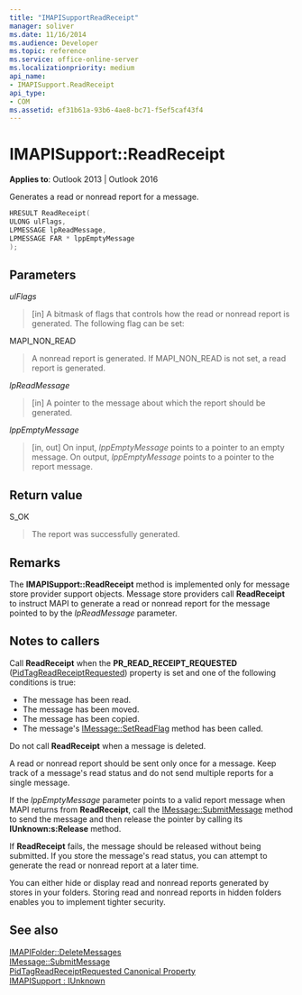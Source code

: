 ```yaml
---
title: "IMAPISupportReadReceipt" 
manager: soliver
ms.date: 11/16/2014
ms.audience: Developer
ms.topic: reference
ms.service: office-online-server
ms.localizationpriority: medium
api_name:
- IMAPISupport.ReadReceipt
api_type:
- COM
ms.assetid: ef31b61a-93b6-4ae8-bc71-f5ef5caf43f4
---
```


# IMAPISupport::ReadReceipt

**Applies to**: Outlook 2013 | Outlook 2016
  
Generates a read or nonread report for a message.
  
```cpp
HRESULT ReadReceipt(
ULONG ulFlags,
LPMESSAGE lpReadMessage,
LPMESSAGE FAR * lppEmptyMessage
);
```

## Parameters

 _ulFlags_
  
> [in] A bitmask of flags that controls how the read or nonread report is generated. The following flag can be set:

MAPI_NON_READ
  
> A nonread report is generated. If MAPI_NON_READ is not set, a read report is generated.

 _lpReadMessage_
  
> [in] A pointer to the message about which the report should be generated.

 _lppEmptyMessage_
  
> [in, out] On input, _lppEmptyMessage_ points to a pointer to an empty message. On output, _lppEmptyMessage_ points to a pointer to the report message.

## Return value

S_OK
  
> The report was successfully generated.

## Remarks

The **IMAPISupport::ReadReceipt** method is implemented only for message store provider support objects. Message store providers call **ReadReceipt** to instruct MAPI to generate a read or nonread report for the message pointed to by the _lpReadMessage_ parameter.
  
## Notes to callers

Call **ReadReceipt** when the **PR_READ_RECEIPT_REQUESTED** ([PidTagReadReceiptRequested](pidtagreadreceiptrequested-canonical-property.md)) property is set and one of the following conditions is true:
  
- The message has been read.
- The message has been moved.
- The message has been copied.
- The message's [IMessage::SetReadFlag](imessage-setreadflag.md) method has been called.

Do not call **ReadReceipt** when a message is deleted.
  
A read or nonread report should be sent only once for a message. Keep track of a message's read status and do not send multiple reports for a single message.
  
If the _lppEmptyMessage_ parameter points to a valid report message when MAPI returns from **ReadReceipt**, call the [IMessage::SubmitMessage](imessage-submitmessage.md) method to send the message and then release the pointer by calling its **IUnknown:s:Release** method.
  
If **ReadReceipt** fails, the message should be released without being submitted. If you store the message's read status, you can attempt to generate the read or nonread report at a later time.
  
You can either hide or display read and nonread reports generated by stores in your folders. Storing read and nonread reports in hidden folders enables you to implement tighter security.
  
## See also

[IMAPIFolder::DeleteMessages](imapifolder-deletemessages.md)  
[IMessage::SubmitMessage](imessage-submitmessage.md)  
[PidTagReadReceiptRequested Canonical Property](pidtagreadreceiptrequested-canonical-property.md)  
[IMAPISupport : IUnknown](imapisupportiunknown.md)
